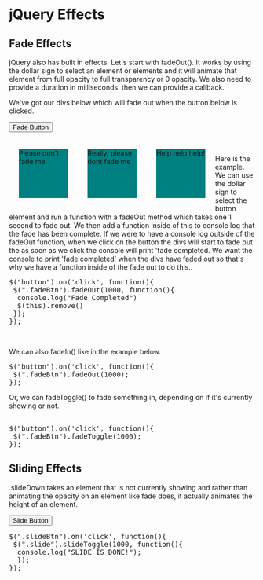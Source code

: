 <!DOCTYPE html>
<html>
<head>
	<title>jQuery Effects</title>
	<script type="text/javascript" src="https://code.jquery.com/jquery-3.3.1.min.js"></script>
	<style type="text/css">
		.fade {
			width: 100px;
			height: 100px;
			background: teal;
			float: left;
			margin: 20px;
		}
		.slide {
			width: 100px;
			height: 100px;
			background: orange;
			float: left;
			margin: 20px;
			display: none;
		}
	</style>
</head>
<body>
<h1>jQuery Effects</h1>

<h2>Fade Effects</h2>

 <p>jQuery also has built in effects. Let's start with fadeOut(). It works by using the dollar sign to select an element or elements and it will animate that element from full opacity to full transparency or 0 opacity. We also need to provide a duration in milliseconds. then we can provide a callback.</p>

 <p>We've got our divs below which will fade out when the button below is clicked.</p>

<button class="fadeBtn">Fade Button</button>
<br>
<div class="fade">Please don't fade me</div>
<div class="fade">Really, please dont fade me</div>
<div class="fade">Help help help!</div>

<br>
<p>Here is the example. We can use the dollar sign to select the button element and run a function with a fadeOut method which takes one 1 second to fade out. We then add a function inside of this to console log that the fade has been complete. If we were to have a console log outside of the fadeOut function, when we click on the button the divs will start to fade but the as soon as we click the console will print 'fade completed. We want the console to print 'fade completed' when the divs have faded out so that's why we have a function inside of the fade out to do this..</p>


<pre>
$("button").on('click', function(){
 $(".fadeBtn").fadeOut(1000, function(){
  console.log("Fade Completed")
  $(this).remove()
 });
});
</pre>

<br>
<p>We can also fadeIn() like in the example below.</p>
<pre>
$("button").on('click', function(){
 $(".fadeBtn").fadeOut(1000);
});	
</pre>

<p>Or, we can fadeToggle() to fade something in, depending on if it's currently showing or not.</p>
<pre>	
$("button").on('click', function(){
 $(".fadeBtn").fadeToggle(1000);
});
</pre>

<h2>Sliding Effects</h2>

<p>.slideDown takes an element that is not currently showing and rather than animating the opacity on an element like fade does, it actually animates the height of an element.</p>
<button class="slideBtn">Slide Button</button>
<br>
<div class="slide">Slide down</div>
<div class="slide">Sliding down</div>
<div class="slide">sliding dowwwwn</div>
<pre>
$(".slideBtn").on('click', function(){
 $(".slide").slideToggle(1000, function(){
  console.log("SLIDE IS DONE!");
  });
});	
</pre>

<script>
  $(".fadeBtn").on('click', function(){
    $(".fade").fadeToggle(1000);
  });
  $(".slideBtn").on('click', function(){
    $(".slide").slideToggle(1000, function(){
      console.log("SLIDE IS DONE!");
    });
  });
</script>

</body>
</html>
